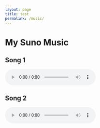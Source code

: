 ```yaml
---
layout: page
title: test
permalink: /music/
---
```


<h1>My Suno Music</h1>

<div class="music-player">
  <h2>Song 1</h2>
  <audio controls>
    <source src="/static/Hey Suno Drink Water !!!!.mp3" type="audio/mpeg">
    Your browser does not support the audio element.
  </audio>
</div>

<div class="music-player">
  <h2>Song 2</h2>
  <audio controls>
    <source src="YOUR_SONG_2_URL.mp3" type="audio/mpeg">
    Your browser does not support the audio element.
  </audio>
</div>

